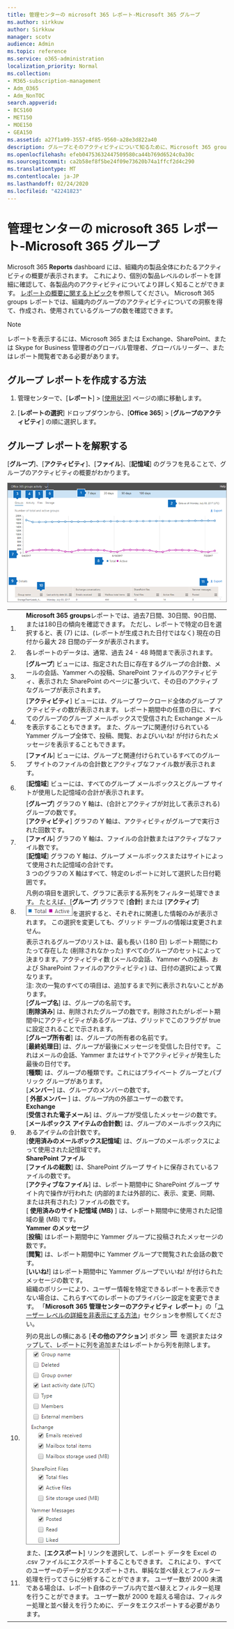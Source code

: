 ```yaml
---
title: 管理センターの microsoft 365 レポート-Microsoft 365 グループ
ms.author: sirkkuw
author: Sirkkuw
manager: scotv
audience: Admin
ms.topic: reference
ms.service: o365-administration
localization_priority: Normal
ms.collection:
- M365-subscription-management
- Adm_O365
- Adm_NonTOC
search.appverid:
- BCS160
- MET150
- MOE150
- GEA150
ms.assetid: a27f1a99-3557-4f85-9560-a28e3d822a40
description: グループとそのアクティビティについて知るために、Microsoft 365 groups レポートを取得します。
ms.openlocfilehash: efeb04753632447509580ca44b769d6524c0a30c
ms.sourcegitcommit: ca2b58ef8f5be24f09e73620b74a1ffcf2d4c290
ms.translationtype: MT
ms.contentlocale: ja-JP
ms.lasthandoff: 02/24/2020
ms.locfileid: "42241823"
---
```

# <a name="microsoft-365-reports-in-the-admin-center---microsoft-365-groups"></a>管理センターの microsoft 365 レポート-Microsoft 365 グループ

Microsoft 365 **Reports** dashboard には、組織内の製品全体にわたるアクティビティの概要が表示されます。 これにより、個別の製品レベルのレポートを詳細に確認して、各製品内のアクティビティについてより詳しく知ることができます。 [レポートの概要に関するトピック](activity-reports.md)を参照してください。 Microsoft 365 groups レポートでは、組織内のグループのアクティビティについての洞察を得て、作成され、使用されているグループの数を確認できます。
  
> [!NOTE]
> レポートを表示するには、Microsoft 365 または Exchange、SharePoint、または Skype for Business 管理者のグローバル管理者、グローバルリーダー、またはレポート閲覧者である必要があります。 
  
## <a name="how-to-get-to-the-groups-report"></a>グループ レポートを作成する方法

1. 管理センターで、[**レポート**] \> [<a href="https://go.microsoft.com/fwlink/p/?linkid=2074756" target="_blank">使用状況</a>] ページの順に移動します。

    
2. [**レポートの選択**] ドロップダウンから、[**Office 365**] \> [**グループのアクティビティ**] の順に選択します。
  
## <a name="interpret-the-groups-report"></a>グループ レポートを解釈する

[**グループ**]、[**アクティビティ**]、[**ファイル**]、[**記憶域**] のグラフを見ることで、グループのアクティビティの概要がわかります。 
  
![Microsoft 365 レポート-グループ活動](../media/852027a4-8eab-47d1-b770-2bb874bdc403.png)
  
|||
|:-----|:-----|
|1.  <br/> |**Microsoft 365 groups**レポートでは、過去7日間、30日間、90日間、または180日の傾向を確認できます。 ただし、レポートで特定の日を選択すると、表 (7) には、(レポートが生成された日付ではなく) 現在の日付から最大 28 日間のデータが表示されます。  <br/> |
|2.  <br/> |各レポートのデータは、通常、過去 24 - 48 時間まで表示されます。  <br/> |
|3.  <br/> |[**グループ**] ビューには、指定された日に存在するグループの合計数、メールの会話、Yammer への投稿、SharePoint ファイルのアクティビティ、表示された SharePoint のページに基づいて、その日のアクティブなグループが表示されます。  <br/> |
|4.  <br/> |[**アクティビティ**] ビューには、グループ ワークロード全体のグループ アクティビティの数が表示されます。 レポート期間中の任意の日に、すべてのグループのグループ メールボックスで受信された Exchange メールを表示することもできます。 また、グループに関連付けられている Yammer グループ全体で、投稿、閲覧、およびいいね! が付けられたメッセージを表示することもできます。 <br/> |
|5.  <br/> |[**ファイル**] ビューには、グループと関連付けられているすべてのグループ サイトのファイルの合計数とアクティブなファイル数が表示されます。  <br/> |
|6.  <br/> |[**記憶域**] ビューには、すべてのグループ メールボックスとグループ サイトが使用した記憶域の合計が表示されます。  <br/> |
|7.  <br/> | [**グループ**] グラフの Y 軸は、(合計とアクティブが対比して表示される) グループの数です。  <br/>  [**アクティビティ**] グラフの Y 軸は、アクティビティがグループで実行された回数です。  <br/>  [**ファイル**] グラフの Y 軸は、ファイルの合計数またはアクティブなファイル数です。  <br/>  [**記憶域**] グラフの Y 軸は、グループ メールボックスまたはサイトによって使用された記憶域の合計です。  <br/>  3 つのグラフの X 軸はすべて、特定のレポートに対して選択した日付範囲です。  <br/> |
|8.  <br/> |凡例の項目を選択して、グラフに表示する系列をフィルター処理できます。 たとえば、[**グループ**] グラフで [**合計**] または [**アクティブ**] ![グループの総数とアクティブなグループの数](../media/8eebd496-5955-4419-8d53-5f3ba1ad1c88.png)を選択すると、それぞれに関連した情報のみが表示されます。 この選択を変更しても、グリッド テーブルの情報は変更されません。  <br/> |
|9.  <br/> | 表示されるグループのリストは、最も長い (180 日) レポート期間にわたって存在した (削除されなかった) すべてのグループのセットによって決まります。アクティビティ数 (メールの会話、Yammer への投稿、および SharePoint ファイルのアクティビティ) は、日付の選択によって異なります。  <br/> 注: 次の一覧のすべての項目は、追加するまで列に表示されないことがあります。<br/>[**グループ名**] は、グループの名前です。  <br/> [**削除済み**] は、削除されたグループの数です。削除されたがレポート期間中にアクティビティがあるグループは、グリッドでこのフラグが true に設定されることで示されます。  <br/> [**グループ所有者**] は、グループの所有者の名前です。  <br/> [**最終処理日**] は、グループが最後にメッセージを受信した日付です。 これはメールの会話、Yammer またはサイトでアクティビティが発生した最後の日付です。  <br/> [**種類**] は、グループの種類です。これにはプライベート グループとパブリック グループがあります。  <br/> [**メンバー**] は、グループのメンバーの数です。  <br/> [ **外部メンバー** ] は、グループ内の外部ユーザーの数です。  <br/> **Exchange** <br/> [**受信された電子メール**] は、グループが受信したメッセージの数です。  <br/> [**メールボックス アイテムの合計数**] は、グループのメールボックス内にあるアイテムの合計数です。  <br/> [**使用済みのメールボックス記憶域**] は、グループのメールボックスによって使用された記憶域です。  <br/> **SharePoint ファイル** <br/> [**ファイルの総数**] は、SharePoint グループ サイトに保存されているファイルの数です。  <br/> [**アクティブなファイル**] は、レポート期間中に SharePoint グループ サイト内で操作が行われた (内部的または外部的に、表示、変更、同期、または共有された) ファイルの数です。  <br/> [ **使用済みのサイト記憶域 (MB)** ] は、レポート期間中に使用された記憶域の量 (MB) です。  <br/> **Yammer のメッセージ** <br/> [**投稿**] はレポート期間中に Yammer グループに投稿されたメッセージの数です。  <br/> [**閲覧**] は、レポート期間中に Yammer グループで閲覧された会話の数です。  <br/> [**いいね!**] はレポート期間中に Yammer グループでいいね! が付けられたメッセージの数です。  <br/>  組織のポリシーにより、ユーザー情報を特定できるレポートを表示できない場合は、これらすべてのレポートのプライバシー設定を変更できます。 「**Microsoft 365 管理センターのアクティビティ レポート**」の「[ユーザー レベルの詳細を非表示にする方法](activity-reports.md)」セクションを参照してください。  <br/> |
|10.  <br/> |列の見出しの横にある [**その他のアクション**] ボタン ![モバイル OWA の [その他のアクション]](../media/80044eef-2368-4c7e-8d31-7155b029e0cf.png) を選択またはタップして、レポートに列を追加またはレポートから列を削除します。  <br/> ![グループ レポート - 列を選択する](../media/d7fb95d6-2a2e-4144-b80d-581223e48043.png)|
|11.  <br/> |また、[**エクスポート**] リンクを選択して、レポート データを Excel の .csv ファイルにエクスポートすることもできます。 これにより、すべてのユーザーのデータがエクスポートされ、単純な並べ替えとフィルター処理を行ってさらに分析することができます。 ユーザー数が 2000 未満である場合は、レポート自体のテーブル内で並べ替えとフィルター処理を行うことができます。 ユーザー数が 2000 を超える場合は、フィルター処理と並べ替えを行うために、データをエクスポートする必要があります。  <br/> |
|||
   

